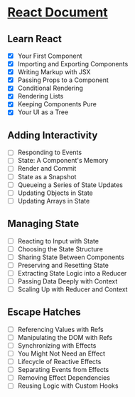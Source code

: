 # [React Document](https://react.dev/)

## Learn React

- [x] Your First Component
- [x] Importing and Exporting Components
- [x] Writing Markup with JSX
- [x] Passing Props to a Component
- [x] Conditional Rendering
- [x] Rendering Lists
- [x] Keeping Components Pure
- [x] Your UI as a Tree

## Adding Interactivity

- [ ] Responding to Events
- [ ] State: A Component's Memory
- [ ] Render and Commit
- [ ] State as a Snapshot
- [ ] Queueing a Series of State Updates
- [ ] Updating Objects in State
- [ ] Updating Arrays in State

## Managing State

- [ ] Reacting to Input with State
- [ ] Choosing the State Structure
- [ ] Sharing State Between Components
- [ ] Preserving and Resetting State
- [ ] Extracting State Logic into a Reducer
- [ ] Passing Data Deeply with Context
- [ ] Scaling Up with Reducer and Context

## Escape Hatches

- [ ] Referencing Values with Refs
- [ ] Manipulating the DOM with Refs
- [ ] Synchronizing with Effects
- [ ] You Might Not Need an Effect
- [ ] Lifecycle of Reactive Effects
- [ ] Separating Events from Effects
- [ ] Removing Effect Dependencies
- [ ] Reusing Logic with Custom Hooks
